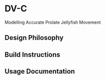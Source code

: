 # DV-C
Modelling Accurate Prolate Jellyfish Movement
## Design Philosophy

## Build Instructions

## Usage Documentation
